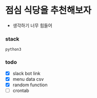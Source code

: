 # 점심 식당을 추천해보자

- 생각하기 너무 힘들어

### stack

`python3`

### todo

- [x] slack bot link
- [x] menu data csv
- [x] random function
- [ ] crontab

